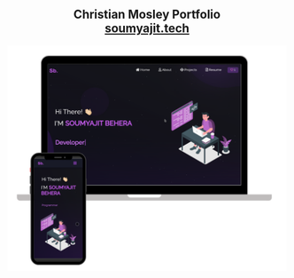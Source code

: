 <h2 align="center">
  Christian Mosley Portfolio  <br/>
  <a href="http://cmosley.dev" target="_blank">soumyajit.tech</a>
</h2>
<div align="center">
  <img alt="Demo" src="./Images/readme-img1.png" />
</div>
